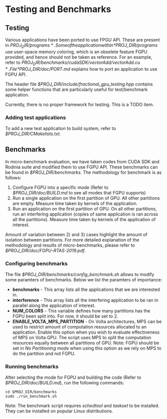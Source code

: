 # Testing and Benchmarks

## Testing

Various applications have been ported to use FPGU API. These are present in
*$PROJ_DIR/programs*. Some of the application within *$PROJ_DIR/programs* 
use user-space memory coloring, which is an obselete feature FGPU provided, 
and hence should not be taken as reference. For an example, refer to 
*$PROJ_DIR/benchmarks/cudaSDK/vectorAdd/vectorAdd.cu*. File *$PROJ_DIR/doc/PORT.md* 
explains how to port an application to use FGPU API.

The header file *$PROJ_DIR/include/fractional_gpu_testing.hpp* contains some helper functions that
are particularly useful for test/benchmark application.

Currently, there is no proper framework for testing. This is a TODO item.

### Adding test applications

To add a new test application to build system, refer to *$PROJ_DIR/CMakelists.txt*.

## Benchmarks

In micro-benchmark evaluation, we have taken codes from CUDA SDK and Rodinia suite and 
modified them to use FGPU API. These benchmarks can be found in *$PROJ_DIR/benchmarks*.
The methodology for benchmark is as follows:
1) Configure FGPU into a specific mode (Refer to *$PROJ_DIR/doc/BUILD.md* to see all modes that FGPU supports)
2) Run a single application on the first partition of GPU. All other partitions are empty. Measure time taken by
kernels of the application.
3) Run an application on the first partition of GPU. On all other partitions, run an interfering application (copies
of same application is ran across all the partitions). Measure
time taken by kernels of the application of interest.

Amount of variation between 2) and 3) cases highlight the amount of isolation between partitions. For more detailed
explanation of the methodology and results of micro-benchmarks, please refer to *$PROJ_DIR/doc/FGPU-RTAS-2019.pdf*.

### Configuring benchmarks

The file *$PROJ_DIR/benchmarks/config_benchmark.sh* allows to modify some paramters of benchmarks. Below we list the
paramters of importance:
* **benchmarks** - This array lists all the applications that we are interested in.
* **interference** - This array lists all the interfering application to be ran in parallel along the application of interest.
* **NUM_COLORS** - This variable defines how many partitions has the FGPU been split into. For now, it should be set to 2.
* **ENABLE_VOLTA_MPS_PARTITION** - On Volta architectures, MPS can be used to restrict amount of computation resources allocated to
an application. Enable this option when you wish to evaluate effectiveness of MPS on Volta GPU. The script uses MPS to split the 
computation resources equally between all partitions of GPU. Note: FGPU should be set in *No Partitioning*
mode when using this option as we rely on MPS to do the partition and not FGPU.

### Running benchmarks
After selecting the mode for FGPU and building the code (Refer to *$PROJ_DIR/doc/BUILD.md*),
run the following commands:

```
cd $PROJ_DIR/benchmarks
sudo ./run_benchmark.sh
```


Note: The benchmark script requires *schedtool* and *taskset* to be installed. They can be installed
on popular Linux distributions.
